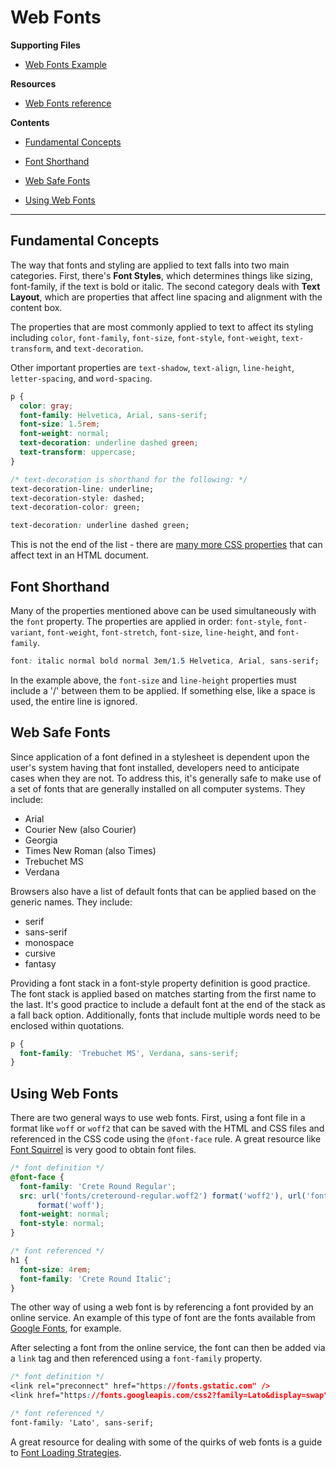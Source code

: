 # Web Fonts

**Supporting Files**

- [Web Fonts Example](web-fonts.html)

**Resources**

- [Web Fonts reference](https://developer.mozilla.org/en-US/docs/Learn/CSS/Styling_text/Web_fonts)

**Contents**

- [Fundamental Concepts](#fundamental-concepts)

- [Font Shorthand](#font-shorthand)

- [Web Safe Fonts](#web-safe-fonts)

- [Using Web Fonts](#using-web-fonts)

---

## Fundamental Concepts

The way that fonts and styling are applied to text falls into two main categories. First, there's **Font Styles**, which determines things like sizing, font-family, if the text is bold or italic. The second category deals with **Text Layout**, which are properties that affect line spacing and alignment with the content box.

The properties that are most commonly applied to text to affect its styling including `color`, `font-family`, `font-size`, `font-style`, `font-weight`, `text-transform`, and `text-decoration`.

Other important properties are `text-shadow`, `text-align`, `line-height`, `letter-spacing`, and `word-spacing`.

```css
p {
  color: gray;
  font-family: Helvetica, Arial, sans-serif;
  font-size: 1.5rem;
  font-weight: normal;
  text-decoration: underline dashed green;
  text-transform: uppercase;
}
```

```css
/* text-decoration is shorthand for the following: */
text-decoration-line: underline;
text-decoration-style: dashed;
text-decoration-color: green;

text-decoration: underline dashed green;
```

This is not the end of the list - there are [many more CSS properties](https://developer.mozilla.org/en-US/docs/Learn/CSS/Styling_text/Fundamentals#other_properties_worth_looking_at) that can affect text in an HTML document.

## Font Shorthand

Many of the properties mentioned above can be used simultaneously with the `font` property. The properties are applied in order: `font-style`, `font-variant`, `font-weight`, `font-stretch`, `font-size`, `line-height`, and `font-family`.

```css
font: italic normal bold normal 3em/1.5 Helvetica, Arial, sans-serif;
```

In the example above, the `font-size` and `line-height` properties must include a '/' between them to be applied. If something else, like a space is used, the entire line is ignored.

## Web Safe Fonts

Since application of a font defined in a stylesheet is dependent upon the user's system having that font installed, developers need to anticipate cases when they are not. To address this, it's generally safe to make use of a set of fonts that are generally installed on all computer systems. They include:

- Arial
- Courier New (also Courier)
- Georgia
- Times New Roman (also Times)
- Trebuchet MS
- Verdana

Browsers also have a list of default fonts that can be applied based on the generic names. They include:

- serif
- sans-serif
- monospace
- cursive
- fantasy

Providing a font stack in a font-style property definition is good practice. The font stack is applied based on matches starting from the first name to the last. It's good practice to include a default font at the end of the stack as a fall back option. Additionally, fonts that include multiple words need to be enclosed within quotations.

```css
p {
  font-family: 'Trebuchet MS', Verdana, sans-serif;
}
```

## Using Web Fonts

There are two general ways to use web fonts. First, using a font file in a format like `woff` or `woff2` that can be saved with the HTML and CSS files and referenced in the CSS code using the `@font-face` rule. A great resource like [Font Squirrel](https://www.fontsquirrel.com/) is very good to obtain font files.

```css
/* font definition */
@font-face {
  font-family: 'Crete Round Regular';
  src: url('fonts/creteround-regular.woff2') format('woff2'), url('fonts/creteround-regular.woff')
      format('woff');
  font-weight: normal;
  font-style: normal;
}

/* font referenced */
h1 {
  font-size: 4rem;
  font-family: 'Crete Round Italic';
}
```

The other way of using a web font is by referencing a font provided by an online service. An example of this type of font are the fonts available from [Google Fonts](https://fonts.google.com/), for example.

After selecting a font from the online service, the font can then be added via a `link` tag and then referenced using a `font-family` property.

```css
/* font definition */
<link rel="preconnect" href="https://fonts.gstatic.com" />
<link href="https://fonts.googleapis.com/css2?family=Lato&display=swap" rel="stylesheet" />

/* font referenced */
font-family: 'Lato', sans-serif;
```

A great resource for dealing with some of the quirks of web fonts is a guide to [Font Loading Strategies](https://www.zachleat.com/web/comprehensive-webfonts/).

